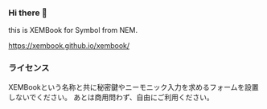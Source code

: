 ### Hi there 👋
this is XEMBook for Symbol from NEM.


https://xembook.github.io/xembook/


### ライセンス
XEMBookという名称と共に秘密鍵やニーモニック入力を求めるフォームを設置しないでください。
あとは商用問わず、自由にご利用ください。

<!--
**xembook/xembook** is a ✨ _special_ ✨ repository because its `README.md` (this file) appears on your GitHub profile.

Here are some ideas to get you started:

- 🔭 I’m currently working on ...
- 🌱 I’m currently learning ...
- 👯 I’m looking to collaborate on ...
- 🤔 I’m looking for help with ...
- 💬 Ask me about ...
- 📫 How to reach me: ...
- 😄 Pronouns: ...
- ⚡ Fun fact: ...
-->
